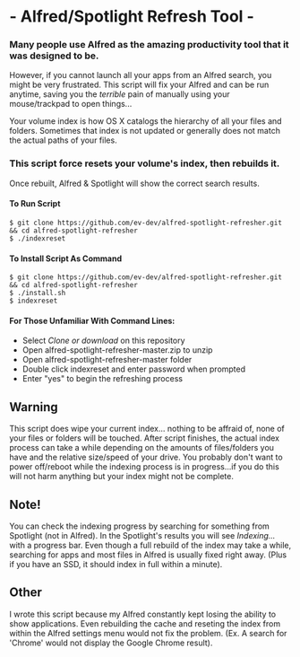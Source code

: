 # -  Alfred/Spotlight Refresh Tool  -

### Many people use Alfred as the amazing productivity tool that it was designed to be. 
However, if you cannot launch all your apps from an Alfred search, you might be very frustrated. 
This script will fix your Alfred and can be run anytime, saving you the *terrible* pain of manually using your mouse/trackpad to open things...

Your volume index is how OS X catalogs the hierarchy of all your files and folders. Sometimes that index is not updated or generally does not match the actual paths of your files.

### This script force resets your volume's index, then rebuilds it.
Once rebuilt, Alfred & Spotlight will show the correct search results.

#### To Run Script
```
$ git clone https://github.com/ev-dev/alfred-spotlight-refresher.git && cd alfred-spotlight-refresher
$ ./indexreset
```
#### To Install Script As Command
```
$ git clone https://github.com/ev-dev/alfred-spotlight-refresher.git && cd alfred-spotlight-refresher
$ ./install.sh
$ indexreset
```

#### For Those Unfamiliar With Command Lines:
* Select *Clone or download* on this repository
* Open alfred-spotlight-refresher-master.zip to unzip
* Open alfred-spotlight-refresher-master folder
* Double click indexreset and enter password when prompted
* Enter "yes" to begin the refreshing process

## Warning
This script does wipe your current index... nothing to be affraid of, none of your files or folders will be touched.
After script finishes, the actual index process can take a while depending on the amounts of files/folders you have and the relative size/speed of your drive.
You probably don't want to power off/reboot while the indexing process is in progress...if you do this will not harm anything but your index might not be complete.

## Note!
You can check the indexing progress by searching for something from Spotlight (not in Alfred). In the Spotlight's results you will see *Indexing...* with a progress bar.
Even though a full rebuild of the index may take a while, searching for apps and most files in Alfred is usually fixed right away. (Plus if you have an SSD, it should index in full within a minute).

## Other
I wrote this script because my Alfred constantly kept losing the ability to show applications. Even rebuilding the cache and reseting the index from within the Alfred settings menu would not fix the problem. (Ex. A search for 'Chrome' would not display the Google Chrome result).
